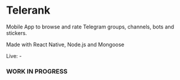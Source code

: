 # Telerank
Mobile App to browse and rate Telegram groups, channels, bots and stickers.

Made with React Native, Node.js and Mongoose

Live: -

### WORK IN PROGRESS
